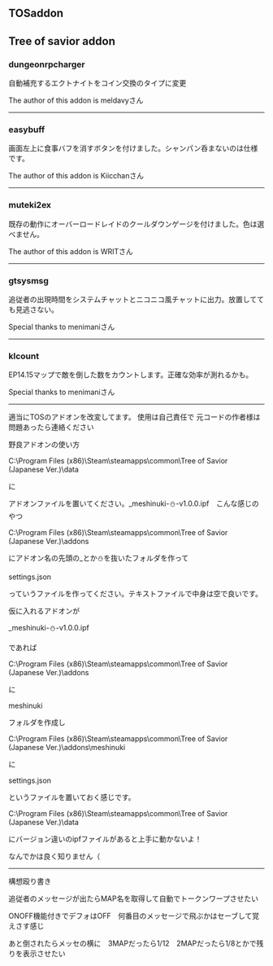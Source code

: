 ## TOSaddon
## Tree of savior addon

### dungeonrpcharger

自動補充するエクトナイトをコイン交換のタイプに変更

The author of this addon is meldavyさん

----

### easybuff

画面左上に食事バフを消すボタンを付けました。シャンパン呑まないのは仕様です。

The author of this addon is Kiicchanさん

----

### muteki2ex

既存の動作にオーバーロードレイドのクールダウンゲージを付けました。色は選べません。

The author of this addon is WRITさん

----

### gtsysmsg

追従者の出現時間をシステムチャットとニコニコ風チャットに出力。放置してても見逃さない。

Special thanks to menimaniさん

----

### klcount

EP14.15マップで敵を倒した数をカウントします。正確な効率が測れるかも。

Special thanks to menimaniさん

----

適当にTOSのアドオンを改変してます。
使用は自己責任で
元コードの作者様は問題あったら連絡ください

野良アドオンの使い方

C:\Program Files (x86)\Steam\steamapps\common\Tree of Savior (Japanese Ver.)\data

に

アドオンファイルを置いてください。_meshinuki-⛄-v1.0.0.ipf　こんな感じのやつ

C:\Program Files (x86)\Steam\steamapps\common\Tree of Savior (Japanese Ver.)\addons

にアドオン名の先頭の_とか⛄を抜いたフォルダを作って

settings.json

っていうファイルを作ってください。テキストファイルで中身は空で良いです。

仮に入れるアドオンが

_meshinuki-⛄-v1.0.0.ipf

であれば

C:\Program Files (x86)\Steam\steamapps\common\Tree of Savior (Japanese Ver.)\addons

に

meshinuki

フォルダを作成し

C:\Program Files (x86)\Steam\steamapps\common\Tree of Savior (Japanese Ver.)\addons\meshinuki

に

settings.json

というファイルを置いておく感じです。

C:\Program Files (x86)\Steam\steamapps\common\Tree of Savior (Japanese Ver.)\data

にバージョン違いのipfファイルがあると上手に動かないよ！

なんでかは良く知りません（

----

構想殴り書き

追従者のメッセージが出たらMAP名を取得して自動でトークンワープさせたい

ONOFF機能付きでデフォはOFF　何番目のメッセージで飛ぶかはセーブして覚えさす感じ

あと倒されたらメッセの横に　3MAPだったら1/12　2MAPだったら1/8とかで残りを表示させたい


